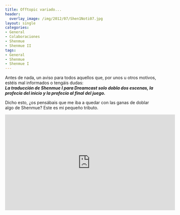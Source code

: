 ```yaml
---
title: Offtopic variado...
header:
  overlay_image: /img/2012/07/Shen1Noti07.jpg
layout: single
categories:
- General
- Colaboraciones
- Shenmue
- Shenmue II
tags:
- General
- Shenmue
- Shenmue I
---
```


Antes de nada, un aviso para todos aquellos que, por unos u otros motivos, 
estéis mal informados o tengáis dudas:  
***La traducción de Shenmue I para Dreamcast solo dobla dos escenas, la 
profecía del inicio y la profecía al final del juego.***

Dicho esto, ¿os pensábais que me iba a quedar con las ganas de doblar algo 
de Shenmue? Este es mi pequeño tributo.

<center><iframe width="560" height="315" src="https://www.youtube-nocookie.com/embed/RdVN5rz6a_Q?rel=0" frameborder="0" allow="accelerometer; autoplay; encrypted-media; gyroscope; picture-in-picture" allowfullscreen></iframe></center>
